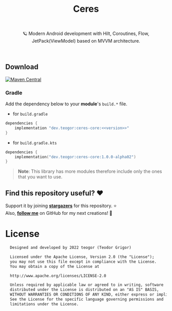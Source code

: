 <h1 align="center">Ceres</h1>
<br>

<p align="center">
🪐 Modern Android development with Hilt, Coroutines, Flow, JetPack(ViewModel) based on MVVM architecture.
</p>
<br>

## Download
[![Maven Central](https://img.shields.io/maven-central/v/dev.teogor/ceres-core.svg?label=Maven%20Central)](https://search.maven.org/search?q=g:%22dev.teogor%22%20AND%20a:%22ceres-core%22)


### Gradle

Add the dependency below to your **module**'s `build.*` file.
- for `build.gradle`
```gradle
dependencies {
    implementation "dev.teogor:ceres-core:<<version>>"
}
```
- for `build.gradle.kts`
```kotlin
dependencies {
    implementation("dev.teogor:ceres-core:1.0.0-alpha02")
}
```

> **Note**: This library has more modules therefore include only the ones that you want to use.

## Find this repository useful? :heart:
Support it by joining __[stargazers](https://github.com/teogor/ceres/stargazers)__ for this repository. :star: <br>
Also, __[follow me](https://github.com/teogor)__ on GitHub for my next creations! 🤩

# License
```xml
  Designed and developed by 2022 teogor (Teodor Grigor)

  Licensed under the Apache License, Version 2.0 (the "License");
  you may not use this file except in compliance with the License.
  You may obtain a copy of the License at

  http://www.apache.org/licenses/LICENSE-2.0

  Unless required by applicable law or agreed to in writing, software
  distributed under the License is distributed on an "AS IS" BASIS,
  WITHOUT WARRANTIES OR CONDITIONS OF ANY KIND, either express or implied.
  See the License for the specific language governing permissions and
  limitations under the License.
```
